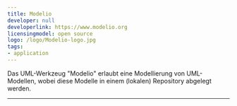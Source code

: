 ```yaml
---
title: Modelio
developer: null
developerlink: https://www.modelio.org
licensingmodel: open source
logo: /logo/Modelio-logo.jpg
tags:
- application
---
```

Das UML-Werkzeug "Modelio" erlaubt eine Modellierung von UML-Modellen, wobei diese Modelle in einem (lokalen) Repository abgelegt werden.

---
